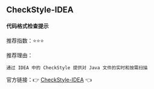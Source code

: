 ## CheckStyle-IDEA

#### 代码格式检查提示

推荐指数：⭐⭐⭐

推荐理由：

    通过 IDEA 中的 CheckStyle 提供对 Java 文件的实时和按需扫描

官方链接：👉 [CheckStyle-IDEA](
https://plugins.jetbrains.com/plugin/1065-checkstyle-idea
) 👈























